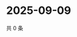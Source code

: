 # 2025-09-09

共 0 条

<!-- BEGIN ZHIHUVIDEO -->
<!-- 最后更新时间 Tue Sep 09 2025 19:10:00 GMT+0800 (China Standard Time) -->

<!-- END ZHIHUVIDEO -->
